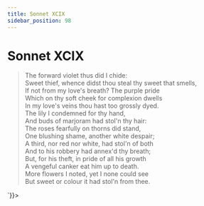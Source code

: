 ```yaml
---
title: Sonnet XCIX
sidebar_position: 98
---
```

<div dangerouslySetInnerHTML={{__html: `<div><HTML><HEAD><TITLE>Sonnet XCIX</TITLE></HEAD>
<BODY><H1>Sonnet XCIX</H1>

<BLOCKQUOTE>The forward violet thus did I chide:<BR>
Sweet thief, whence didst thou steal thy sweet that smells,<BR>
If not from my love's breath? The purple pride<BR>
Which on thy soft cheek for complexion dwells<BR>
In my love's veins thou hast too grossly dyed.<BR>
The lily I condemned for thy hand,<BR>
And buds of marjoram had stol'n thy hair:<BR>
The roses fearfully on thorns did stand,<BR>
One blushing shame, another white despair;<BR>
A third, nor red nor white, had stol'n of both<BR>
And to his robbery had annex'd thy breath;<BR>
But, for his theft, in pride of all his growth<BR>
A vengeful canker eat him up to death.<BR>
  More flowers I noted, yet I none could see<BR>
  But sweet or colour it had stol'n from thee.<BR>
</BLOCKQUOTE>

</BODY></HTML>
</div>`}}></div>